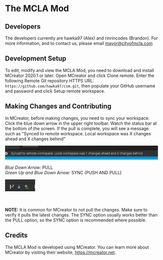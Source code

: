 # The MCLA Mod
## Developers
The developers currently are hawka97 (Alex) and rinrincodes (Brandon). For more information, and to contact us, please email mayor@cityofmcla.com

## Development Setup
To edit, modify and view the MCLA Mod, you need to download and install MCreator 2020.1 or later. Open MCreator and click Clone remote. Enter the following Remote Git repository HTTPS URL: `https://github.com/hawka97/csm.git`, then populate your GitHub username and password and click Setup remote workspace. 

## Making Changes and Contributing
In MCreator, before making changes, you need to sync your workspace. Click the blue down arrow in the upper right toolbar. Watch the status bar at the bottom of the screen. If the pull is complete, you will see a message such as "Synced to remote workspace. Local workspace was X changes ahead and X changes behind"

![Status Bar](LOCKED/readme/status.PNG "Status Bar in MCreator")

_Blue Down Arrow:_ PULL  
_Green Up and Blue Down Arrow:_ SYNC (PUSH AND PULL)  

![Toolbar](LOCKED/readme/toolbar.PNG "Toolbar in MCreator")  

<Br>  

__NOTE:__ It is common for MCreator to not pull the changes. Make sure to verify it pulls the latest changes. The SYNC option usually works better than the PULL option, so the SYNC option is recommended where possible. 
## Credits
The MCLA Mod is developed using MCreator. You can learn more about MCreator by visiting their website, <https://mcreator.net>.


